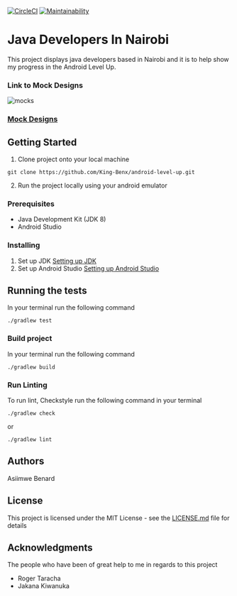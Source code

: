 
[![CircleCI](https://circleci.com/gh/King-Benx/android-level-up/tree/ch-circleci-and-codeclimate-155738450.svg?style=svg)](https://circleci.com/gh/King-Benx/android-level-up/tree/ch-circleci-and-codeclimate-155738450) [![Maintainability](https://api.codeclimate.com/v1/badges/1c18d5b400b2c4252983/maintainability)](https://codeclimate.com/github/King-Benx/android-level-up/maintainability)
# Java Developers In Nairobi

This project displays java developers based in Nairobi and it is to help show my progress in the Android Level Up.

### Link to Mock Designs
![mocks](https://github.com/King-Benx/android-level-up/blob/develop/art/wireframes.png)
### [Mock Designs](https://github.com/King-Benx/android-level-up/blob/ft-wireframe-mockups-158792524/art/wireframes.png)

## Getting Started

1. Clone project onto your local machine
```
git clone https://github.com/King-Benx/android-level-up.git
```
2. Run the project locally using your android emulator

### Prerequisites

 * Java Development Kit (JDK 8)
 * Android Studio

### Installing
1. Set up JDK [Setting up JDK](xhttps://www3.ntu.edu.sg/home/ehchua/programming/howto/JDK_Howto.html)
2. Set up Android Studio [Setting up Android Studio](https://developer.android.com/studio/install)

## Running the tests
In your terminal run the following command
```
./gradlew test
```

### Build project

In your terminal run the following command

```
./gradlew build
```

### Run Linting

To run lint, Checkstyle run the following command in your terminal

```
./gradlew check
```
or
```
./gradlew lint
```


## Authors
Asiimwe Benard

## License

This project is licensed under the MIT License - see the [LICENSE.md](LICENSE.md) file for details

## Acknowledgments
The people who have been of great help to me in regards to this project
* Roger Taracha
* Jakana Kiwanuka
